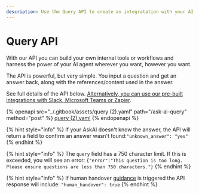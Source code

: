 ```yaml
---
description: Use the Query API to create an integratation with your AI agent.
---
```


# Query API

With our API you can build your own internal tools or workflows and harness the power of your AI agent wherever you want, however you want.

The API is powerful, but very simple. You input a question and get an answer back, along with the references/content used in the answer.

See full details of the API below. [Alternatively, you can use our pre-built integrations with Slack, Microsoft Teams or Zapier](../features/channels/).

{% openapi src="../.gitbook/assets/query (2).yaml" path="/ask-ai-query" method="post" %}
[query (2).yaml](<../.gitbook/assets/query (2).yaml>)
{% endopenapi %}

{% hint style="info" %}
If your AskAI doesn't know the answer, the API will return a field to confirm an answer wasn't found:`"unknown_answer": "yes"`
{% endhint %}

{% hint style="info" %}
The `query` field has a 750 character limit. If this is exceeded, you will see an error: `{"error":"This question is too long. Please ensure questions are less than 750 characters."}`
{% endhint %}

{% hint style="info" %}
If human handover [guidance](../features/guidance.md) is triggered the API response will include: `"human_handover": true`
{% endhint %}
